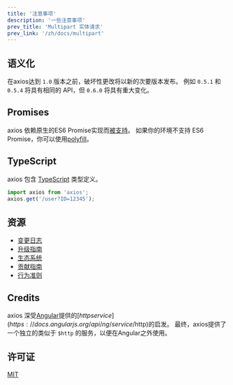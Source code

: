 ```yaml
---
title: '注意事项'
description: '一些注意事项'
prev_title: 'Multipart 实体请求'
prev_link: '/zh/docs/multipart'
---
```


## 语义化
在axios达到 `1.0` 版本之前，破坏性更改将以新的次要版本发布。 例如 `0.5.1` 和 `0.5.4` 将具有相同的 API，但 `0.6.0` 将具有重大变化。

## Promises

axios 依赖原生的ES6 Promise实现而[被支持](http://caniuse.com/promises)。
如果你的环境不支持 ES6 Promise，你可以使用[polyfill](https://github.com/jakearchibald/es6-promise)。

## TypeScript
axios 包含 [TypeScript](http://typescriptlang.org) 类型定义。
```typescript
import axios from 'axios';
axios.get('/user?ID=12345');
```

## 资源

* [变更日志](https://github.com/axios/axios/blob/main/CHANGELOG.md)
* [升级指南](https://github.com/axios/axios/blob/main/UPGRADE_GUIDE.md)
* [生态系统](https://github.com/axios/axios/blob/main/ECOSYSTEM.md)
* [贡献指南](https://github.com/axios/axios/blob/main/CONTRIBUTING.md)
* [行为准则](https://github.com/axios/axios/blob/main/CODE_OF_CONDUCT.md)

## Credits

axios 深受[Angular](https://angularjs.org/)提供的[$http service](https://docs.angularjs.org/api/ng/service/$http)的启发。
最终，axios提供了一个独立的类似于 `$http` 的服务，以便在Angular之外使用。

## 许可证

[MIT](https://github.com/axios/axios/blob/main/LICENSE)